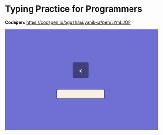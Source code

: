 # Typing Practice for Programmers

<strong>Codepen: </strong>https://codepen.io/oguzhanuyanik-sr/pen/LYmLJOR

<a href="https://codepen.io/oguzhanuyanik-sr/pen/LYmLJOR" target="_blank">![Typing Practice For Programmers](https://github.com/oguzhanuyanik-sr/typing-practice-for-programmers/blob/main/screenshot.png)</a>
